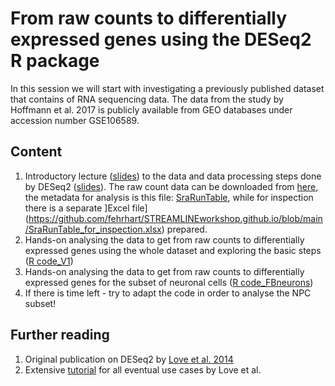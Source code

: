 # From raw counts to differentially expressed genes using the DESeq2 R package
In this session we will start with investigating a previously published dataset that contains of RNA sequencing data. The data from the study by Hoffmann et al. 2017 is publicly available from GEO databases under accession number GSE106589.

## Content
1. Introductory lecture ([slides](https://github.com/fehrhart/STREAMLINEworkshop.github.io/blob/main/Dataset.pptx)) to the data and data processing steps done by DESeq2 ([slides](https://github.com/fehrhart/STREAMLINEworkshop.github.io/blob/main/DESeq2.pptx)). The raw count data can be downloaded from [here](https://github.com/fehrhart/STREAMLINEworkshop.github.io/blob/main/GSE106589_geneCounts.csv), the metadata for analysis is this file: [SraRunTable](https://github.com/fehrhart/STREAMLINEworkshop.github.io/blob/main/SraRunTable.txt), while for inspection there is a separate ]Excel file](https://github.com/fehrhart/STREAMLINEworkshop.github.io/blob/main/SraRunTable_for_inspection.xlsx) prepared.
2. Hands-on analysing the data to get from raw counts to differentially expressed genes using the whole dataset and exploring the basic steps ([R code_V1](https://github.com/fehrhart/STREAMLINEworkshop.github.io/blob/main/DESeq2_GSE106589_V1.R))
3. Hands-on analysing the data to get from raw counts to differentially expressed genes for the subset of neuronal cells ([R code_FBneurons](https://github.com/fehrhart/STREAMLINEworkshop.github.io/blob/main/DESeq2_GSE106589_FBneurons.R))
4. If there is time left - try to adapt the code in order to analyse the NPC subset!

## Further reading
1. Original publication on DESeq2 by [Love et al. 2014](https://doi.org/10.1186/s13059-014-0550-8)
2. Extensive [tutorial](https://bioconductor.org/packages/devel/bioc/vignettes/DESeq2/inst/doc/DESeq2.html) for all eventual use cases by Love et al. 
